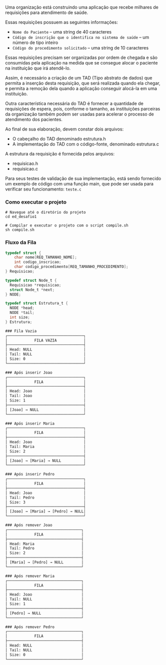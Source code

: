 Uma organização está construindo uma aplicação que recebe milhares de requisições para atendimento de saúde.

Essas requisições possuem as seguintes informações:

- `Nome do Paciente` – uma string de 40 caracteres
- `Código de inscrição que o identifica no sistema de saúde` – um número de tipo inteiro
- `Código do procedimento solicitado` – uma string de 10 caracteres

Essas requisições precisam ser organizadas por ordem de chegada e são consumidas pela aplicação na medida que se consegue alocar o paciente na instituição que irá atendê-lo.

Assim, é necessário a criação de um TAD (Tipo abstrato de dados) que permita a inserção desta requisição, que será realizada quando ela chegar, e permita a remoção dela quando a aplicação conseguir alocá-la em uma instituição.

Outra característica necessária do TAD é fornecer a quantidade de requisições de espera, pois, conforme o tamanho, as instituições parceiras da organização também podem ser usadas para acelerar o processo de atendimento dos pacientes.

Ao final de sua elaboração, devem constar dois arquivos:
- O cabeçalho do TAD denominado estrutura.h
- A implementação do TAD com o código-fonte, denominado estrutura.c

A estrutura da requisição é fornecida pelos arquivos:
- requisicao.h
- requisicao.c

Para seus testes de validação de sua implementação, está sendo fornecido um exemplo de código com uma função main, que pode ser usada para verificar seu funcionamento: `teste.c`

### Como executar o projeto

```shell
# Navegue até o diretório do projeto
cd ed_desafio1

# Compilar e executar o projeto com o script compile.sh
sh compile.sh

```

### Fluxo da Fila

``` C
typedef struct {
    char nome[REQ_TAMANHO_NOME];
    int codigo_inscricao;
    char codigo_procedimento[REQ_TAMANHO_PROCEDIMENTO];
} Requisicao;

typedef struct Node_t {
  Requisicao *requisicao;
  struct Node_t *next;
} NODE;

typedef struct Estrutura_t {
  NODE *head;
  NODE *tail;
  int size;
} Estrutura;
```

``` txt
### Fila Vazia
┌──────────────────────────────────┐
│            FILA VAZIA            │
├──────────────────────────────────┤
│ Head: NULL                       │
│ Tail: NULL                       │  
│ Size: 0                          │
└──────────────────────────────────┘

### Após inserir Joao
┌──────────────────────────────────┐
│            FILA                  │
├──────────────────────────────────┤
│ Head: Joao                       │
│ Tail: Joao                       │
│ Size: 1                          │
├──────────────────────────────────┤
│ [Joao] → NULL                    │
└──────────────────────────────────┘

### Após inserir Maria
┌──────────────────────────────────┐
│            FILA                  │
├──────────────────────────────────┤
│ Head: Joao                       │
│ Tail: Maria                      │
│ Size: 2                          │
├──────────────────────────────────┤
│ [Joao] → [Maria] → NULL          │
└──────────────────────────────────┘

### Após inserir Pedro
┌──────────────────────────────────┐
│            FILA                  │
├──────────────────────────────────┤
│ Head: Joao                       │
│ Tail: Pedro                      │
│ Size: 3                          │
├──────────────────────────────────┤
│ [Joao] → [Maria] → [Pedro] → NULL│
└──────────────────────────────────┘

### Após remover Joao
┌─────────────────────────────────┐
│            FILA                 │
├─────────────────────────────────┤
│ Head: Maria                     │
│ Tail: Pedro                     │
│ Size: 2                         │
├─────────────────────────────────┤
│ [Maria] → [Pedro] → NULL        │
└─────────────────────────────────┘

### Após remover Maria
┌─────────────────────────────────┐
│            FILA                 │
├─────────────────────────────────┤
│ Head: Joao                      │
│ Tail: NULL                      │
│ Size: 1                         │
├─────────────────────────────────┤
│ [Pedro] → NULL                  │
└─────────────────────────────────┘

### Após remover Pedro
┌─────────────────────────────────┐
│            FILA                 │
├─────────────────────────────────┤
│ Head: NULL                      │
│ Tail: NULL                      │  
│ Size: 0                         │
└─────────────────────────────────┘
```
